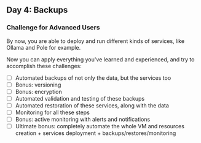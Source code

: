 ## Day 4: Backups

### Challenge for Advanced Users

By now, you are able to deploy and run different kinds of services, like Ollama and Pole for example.

Now you can apply everything you've learned and experienced, and try to accomplish these challenges:

- [ ] Automated backups of not only the data, but the services too
- [ ] Bonus: versioning
- [ ] Bonus: encryption
- [ ] Automated validation and testing of these backups
- [ ] Automated restoration of these services, along with the data
- [ ] Monitoring for all these steps
- [ ] Bonus: active monitoring with alerts and notifications
- [ ] Ultimate bonus: completely automate the whole VM and resources creation + services deployment + backups/restores/monitoring
